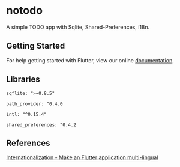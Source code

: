 # notodo

A simple TODO app with Sqlite, Shared-Preferences, i18n. 

## Getting Started

For help getting started with Flutter, view our online
[documentation](https://flutter.io/).

## Libraries
```sqflite: ">=0.8.5"```

```path_provider: ^0.4.0```

```intl: "^0.15.4"```

```shared_preferences: ^0.4.2```

## References
[Internationalization - Make an Flutter application multi-lingual](https://www.didierboelens.com/2018/04/internationalization---make-an-flutter-application-multi-lingual/)
